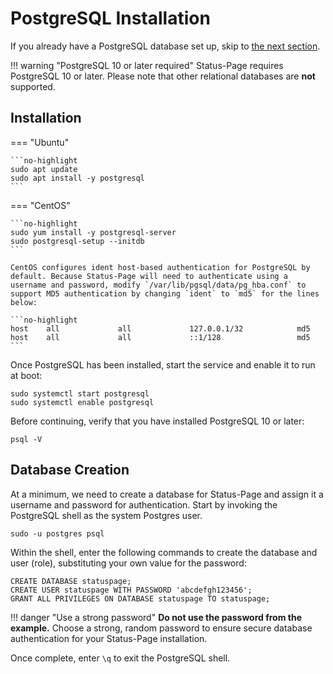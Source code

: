 # PostgreSQL Installation

If you already have a PostgreSQL database set up, skip to [the next section](2-redis.md).

!!! warning "PostgreSQL 10 or later required"
    Status-Page requires PostgreSQL 10 or later. Please note that other relational databases are **not** supported.

## Installation

=== "Ubuntu"

    ```no-highlight
    sudo apt update
    sudo apt install -y postgresql
    ```

=== "CentOS"

    ```no-highlight
    sudo yum install -y postgresql-server
    sudo postgresql-setup --initdb
    ```

    CentOS configures ident host-based authentication for PostgreSQL by default. Because Status-Page will need to authenticate using a username and password, modify `/var/lib/pgsql/data/pg_hba.conf` to support MD5 authentication by changing `ident` to `md5` for the lines below:

    ```no-highlight
    host    all             all             127.0.0.1/32            md5
    host    all             all             ::1/128                 md5
    ```

Once PostgreSQL has been installed, start the service and enable it to run at boot:

```no-highlight
sudo systemctl start postgresql
sudo systemctl enable postgresql
```

Before continuing, verify that you have installed PostgreSQL 10 or later:

```no-highlight
psql -V
```

## Database Creation

At a minimum, we need to create a database for Status-Page and assign it a username and password for authentication. Start by invoking the PostgreSQL shell as the system Postgres user.

```no-highlight
sudo -u postgres psql
```

Within the shell, enter the following commands to create the database and user (role), substituting your own value for the password:

```postgresql
CREATE DATABASE statuspage;
CREATE USER statuspage WITH PASSWORD 'abcdefgh123456';
GRANT ALL PRIVILEGES ON DATABASE statuspage TO statuspage;
```

!!! danger "Use a strong password"
    **Do not use the password from the example.** Choose a strong, random password to ensure secure database authentication for your Status-Page installation.

Once complete, enter `\q` to exit the PostgreSQL shell.
